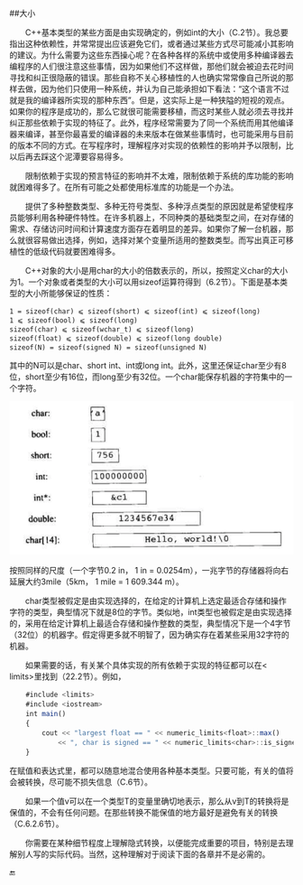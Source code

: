 ##大小

&emsp;&emsp;C++基本类型的某些方面是由实现确定的，例如int的大小（C.2节）。我总要指出这种依赖性，并常常提出应该避免它们，或者通过某些方式尽可能减小其影响的建议。为什么需要为这些东西操心呢？在各种各样的系统中或使用多种编译器去编程序的人们很注意这些事情，因为如果他们不这样做，那他们就会被迫去花时间寻找和纠正很隐蔽的错误。那些自称不关心移植性的人也确实常常像自己所说的那样去做，因为他们只使用一种系统，并认为自己能承担如下看法：“这个语言不过就是我的编译器所实现的那种东西”。但是，这实际上是一种狭隘的短视的观点。如果你的程序是成功的，那么它就很可能需要移植，而这时某些人就必须去寻找并纠正那些依赖于实现的特征了。此外，程序经常需要为了同一个系统而用其他编译器来编译，甚至你最喜爱的编译器的未来版本在做某些事情时，也可能采用与目前的版本不同的方式。在写程序时，理解程序对实现的依赖性的影响并予以限制，比以后再去踩这个泥潭要容易得多。

&emsp;&emsp;限制依赖于实现的预言特征的影响并不太难，限制依赖于系统的库功能的影响就困难得多了。在所有可能之处都使用标准库的功能是一个办法。

&emsp;&emsp;提供了多种整数类型、多种无符号类型、多种浮点类型的原因就是希望使程序员能够利用各种硬件特性。在许多机器上，不同种类的基础类型之间，在对存储的需求、存储访问时间和计算速度方面存在着明显的差异。如果你了解一台机器，那么就很容易做出选择，例如，选择对某个变量所适用的整数类型。而写出真正可移植性的低级代码就要困难得多。

&emsp;&emsp;C++对象的大小是用char的大小的倍数表示的，所以，按照定义char的大小为1。一个对象或者类型的大小可以用sizeof运算符得到（6.2节）。下面是基本类型的大小所能够保证的性质：

    1 = sizeof(char) ⩽ sizeof(short) ⩽ sizeof(int) ⩽ sizeof(long)
    1 ⩽ sizeof(bool) ⩽ sizeof(long)
    sizeof(char) ⩽ sizeof(wchar_t) ⩽ sizeof(long)
    sizeof(float) ⩽ sizeof(double) ⩽ sizeof(long double)
    sizeof(N) = sizeof(signed N) = sizeof(unsigned N)
    
其中的N可以是char、short int、int或long int。此外，这里还保证char至少有8位，short至少有16位，而long至少有32位。一个char能保存机器的字符集中的一个字符。

![](/assets/4_6.png)

按照同样的尺度（一个字节0.2 in， 1 in = 0.0254m），一兆字节的存储器将向右延展大约3mile（5km， 1 mile = 1 609.344 m）。

&emsp;&emsp;char类型被假定是由实现选择的，在给定的计算机上选定最适合存储和操作字符的类型，典型情况下就是8位的字节。类似地，int类型也被假定是由实现选择的，采用在给定计算机上最适合存储和操作整数的类型，典型情况下是一个4字节（32位）的机器字。假定得更多就不明智了，因为确实存在着某些采用32字符的机器。

&emsp;&emsp;如果需要的话，有关某个具体实现的所有依赖于实现的特征都可以在< limits>里找到（22.2节）。例如，

```javascript
    #include <limits>
    #include <iostream>
    int main()
    {
        cout << "largest float == " << numeric_limits<float>::max()
            << ", char is signed == " << numeric_limits<char>::is_signed << '\n';
    }
```

在赋值和表达式里，都可以随意地混合使用各种基本类型。只要可能，有关的值将会被转换，尽可能不损失信息（C.6节）。

&emsp;&emsp;如果一个值v可以在一个类型T的变量里确切地表示，那么从v到T的转换将是保值的，不会有任何问题。在那些转换不能保值的地方最好是避免有关的转换（C.6.2.6节）。

&emsp;&emsp;你需要在某种细节程度上理解隐式转换，以便能完成重要的项目，特别是去理解别人写的实际代码。当然，这种理解对于阅读下面的各章并不是必需的。


🔚












